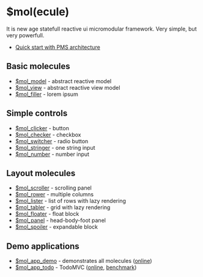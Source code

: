 # $mol(ecule)
It is new age statefull reactive ui micromodular framework. Very simple, but very powerfull.

* [Quick start with PMS architecture](https://github.com/nin-jin/pms-stub)

## Basic molecules

 * [$mol_model](model) - abstract reactive model
 * [$mol_view](view) - abstract reactive view model 
 * [$mol_filler](filler) - lorem ipsum

## Simple controls

 * [$mol_clicker](clicker) - button
 * [$mol_checker](checker) - checkbox
 * [$mol_switcher](switcher) - radio button
 * [$mol_stringer](stringer) - one string input
 * [$mol_number](number) - number input

## Layout molecules

 * [$mol_scroller](scroller) - scrolling panel
 * [$mol_rower](rower) - multiple columns 
 * [$mol_lister](lister) - list of rows with lazy rendering 
 * [$mol_tabler](tabler) - grid with lazy rendering 
 * [$mol_floater](floater) - float block 
 * [$mol_panel](panel) - head-body-foot panel
 * [$mol_spoiler](spoiler) - expandable block

## Demo applications

 * [$mol_app_demo](app/demo) - demonstrates all molecules ([online](http://nin-jin.github.io/mol/))
 * [$mol_app_todo](app/todo) - TodoMVC ([online](http://nin-jin.github.io/todomvc/examples/mol/), [benchmark](https://github.com/nin-jin/todomvc/tree/master/benchmark))
